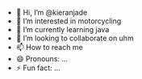 - 👋 Hi, I’m @kieranjade
- 👀 I’m interested in motorcycling
- 🌱 I’m currently learning java
- 💞️ I’m looking to collaborate on uhm
- 📫 How to reach me
- 😄 Pronouns: ...
- ⚡ Fun fact: ...

<!---
kiekieran/kiekieran is a ✨ special ✨ repository because its `README.md` (this file) appears on your GitHub profile.
You can click the Preview link to take a look at your changes.
--->
